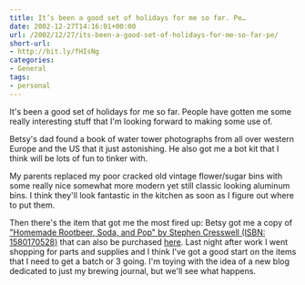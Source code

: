 ```yaml
---
title: It’s been a good set of holidays for me so far. Pe…
date: 2002-12-27T14:16:01+00:00
url: /2002/12/27/its-been-a-good-set-of-holidays-for-me-so-far-pe/
short-url:
- http://bit.ly/fHIsNg
categories:
- General
tags:
- personal
---
```

It's been a good set of holidays for me so far. People have gotten me some really interesting stuff that I'm looking forward to making some use of.

Betsy's dad found a book of water tower photographs from all over western Europe and the US that it just astonishing. He also got me a bot kit that I think will be lots of fun to tinker with.

My parents replaced my poor cracked old vintage flower/sugar bins with some really nice somewhat more modern yet still classic looking aluminum bins. I think they'll look fantastic in the kitchen as soon as I figure out where to put them.

Then there's the item that got me the most fired up: Betsy got me a copy of <a href="http://www.amazon.com/exec/obidos/tg/detail/-/1580170528/qid=1040998356/sr=8-1/ref=sr_8_1/103-5493990-8123067?v=glance&#038;s=books&#038;n=507846">"Homemade Rootbeer, Soda, and Pop" by Stephen Cresswell (ISBN: 1580170528)</a> that can also be purchased <a href="http://www.northernbrewer.com/other-books.html">here</a>. Last night after work I went shopping for parts and supplies and I think I've got a good start on the items that I need to get a batch or 3 going. I'm toying with the idea of a new blog dedicated to just my brewing journal, but we'll see what happens.